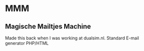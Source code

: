 # MMM
Magische Mailtjes Machine
-----
Made this back when I was working at dualsim.nl. Standard E-mail generator PHP/HTML
